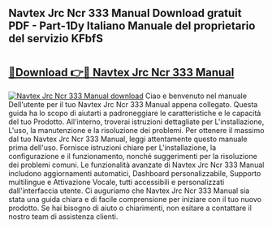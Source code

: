 ## Navtex Jrc Ncr 333 Manual Download gratuit PDF - Part-1Dy Italiano Manuale del proprietario del servizio KFbfS

# <h2><a href="http://dffwli.blite.top/?on=Navtex+Jrc+Ncr+333+Manual">🔗Download 👉🔴 Navtex Jrc Ncr 333 Manual</a></h2>

[![Navtex Jrc Ncr 333 Manual download](https://i.imgur.com/lujVjoI.png)](http://dffwli.blite.top/?on=Navtex+Jrc+Ncr+333+Manual)
Ciao e benvenuto nel manuale Dell'utente per il tuo Navtex Jrc Ncr 333 Manual appena collegato. Questa guida ha lo scopo di aiutarti a padroneggiare le caratteristiche e le capacità del tuo Prodotto. All'interno, troverai istruzioni dettagliate per L'installazione, L'uso, la manutenzione e la risoluzione dei problemi. Per ottenere il massimo dal tuo Navtex Jrc Ncr 333 Manual, leggi attentamente questo manuale prima dell'uso. Fornisce istruzioni chiare per L'installazione, la configurazione e il funzionamento, nonché suggerimenti per la risoluzione dei problemi comuni. Le funzionalità avanzate di Navtex Jrc Ncr 333 Manual includono aggiornamenti automatici, Dashboard personalizzabile, Supporto multilingue e Attivazione Vocale, tutti accessibili e personalizzati dall'interfaccia utente. Ci auguriamo che Navtex Jrc Ncr 333 Manual sia stata una guida chiara e di facile comprensione per iniziare con il tuo nuovo prodotto. Se hai bisogno di aiuto o chiarimenti, non esitare a contattare il nostro team di assistenza clienti.

